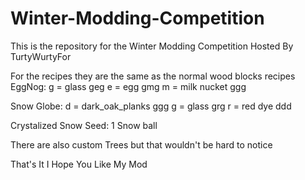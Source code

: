 # Winter-Modding-Competition
 This is the repository for the Winter Modding Competition Hosted By TurtyWurtyFor 
 
 For the recipes they are the same as the normal wood blocks recipes
EggNog: g = glass         geg
        e = egg           gmg
        m = milk nucket   ggg   
        
Snow Globe: d = dark_oak_planks   ggg
            g = glass             grg
            r = red dye           ddd
            
Crystalized Snow Seed: 1 Snow ball

There are also custom Trees but that wouldn't be hard to notice

That's It I Hope You Like My Mod
